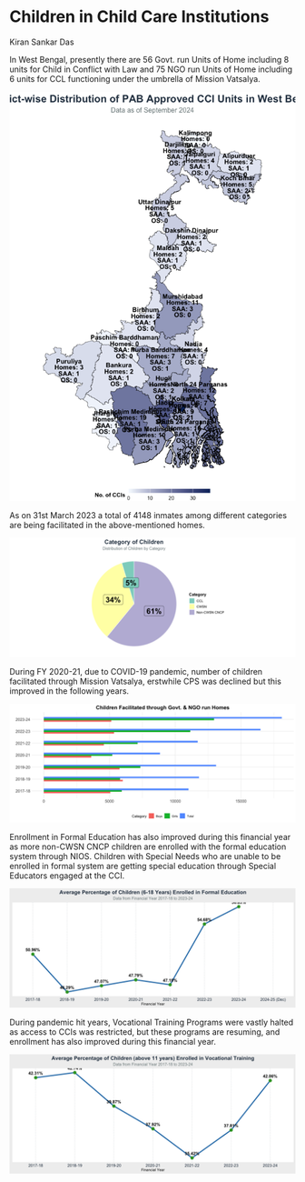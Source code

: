 Children in Child Care Institutions
================
Kiran Sankar Das

In West Bengal, presently there are 56 Govt. run Units of Home including
8 units for Child in Conflict with Law and 75 NGO run Units of Home
including 6 units for CCL functioning under the umbrella of Mission
Vatsalya.

![](AnnualReport_FactSheet_files/figure-gfm/unnamed-chunk-1-1.png)<!-- -->

As on 31st March 2023 a total of 4148 inmates among different categories
are being facilitated in the above-mentioned homes.

![](AnnualReport_FactSheet_files/figure-gfm/unnamed-chunk-2-1.png)<!-- -->

During FY 2020-21, due to COVID-19 pandemic, number of children
facilitated through Mission Vatsalya, erstwhile CPS was declined but
this improved in the following years.

![](AnnualReport_FactSheet_files/figure-gfm/unnamed-chunk-3-1.png)<!-- -->

Enrollment in Formal Education has also improved during this financial
year as more non-CWSN CNCP children are enrolled with the formal
education system through NIOS. Children with Special Needs who are
unable to be enrolled in formal system are getting special education
through Special Educators engaged at the CCI.

![](AnnualReport_FactSheet_files/figure-gfm/unnamed-chunk-4-1.png)<!-- -->

During pandemic hit years, Vocational Training Programs were vastly
halted as access to CCIs was restricted, but these programs are
resuming, and enrollment has also improved during this financial year.

![](AnnualReport_FactSheet_files/figure-gfm/unnamed-chunk-5-1.png)<!-- -->
